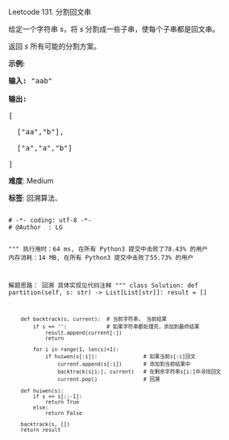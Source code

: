 Leetcode 131. 分割回文串
<p>给定一个字符串 <em>s</em>，将<em> s </em>分割成一些子串，使每个子串都是回文串。</p>


<p>返回 <em>s</em> 所有可能的分割方案。</p>



<p><strong>示例:</strong></p>



<pre><strong>输入:</strong>&nbsp;&quot;aab&quot;

<strong>输出:</strong>

[

  [&quot;aa&quot;,&quot;b&quot;],

  [&quot;a&quot;,&quot;a&quot;,&quot;b&quot;]

]</pre>





 **难度**: Medium



 **标签**: 回溯算法、 





<div class="hcb_wrap">
<pre class="prism undefined-numbers lang-python" data-lang="Python"><code>
# -*- coding: utf-8 -*-
# @Author  : LG

"""
执行用时：64 ms, 在所有 Python3 提交中击败了78.43% 的用户
内存消耗：14 MB, 在所有 Python3 提交中击败了55.73% 的用户

解题思路：
    回溯
    具体实现见代码注释
"""
class Solution:
    def partition(self, s: str) -> List[List[str]]:
        result = []

        def backtrack(s, current):  # 当前字符串， 当前结果
            if s == '':             # 如果字符串都处理完，添加到最终结果
                result.append(current[:])
                return

            for i in range(1, len(s)+1):
                if huiwen(s[:i]):               # 如果当前s[:i]回文
                    current.append(s[:i])       # 添加到当前结果中
                    backtrack(s[i:], current)   # 在剩余字符串s[i:]中寻找回文
                    current.pop()               # 回溯

        def huiwen(s):
            if s == s[::-1]:
                return True
            else:
                return False

        backtrack(s, [])
        return result
</code></pre></div>
